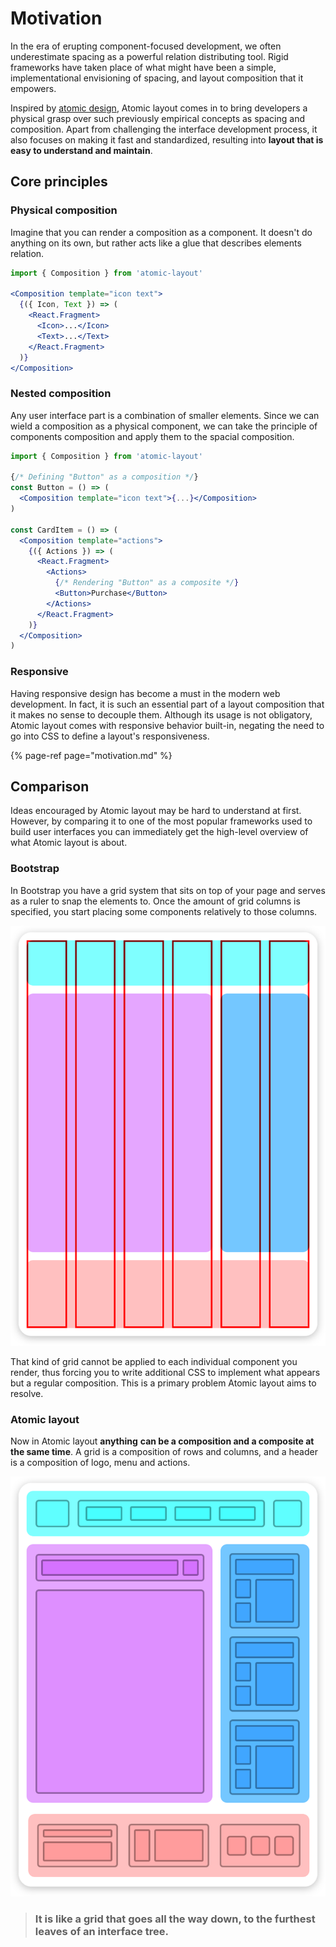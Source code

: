 # Motivation

In the era of erupting component-focused development, we often underestimate spacing as a powerful relation distributing tool. Rigid frameworks have taken place of what might have been a simple, implementational envisioning of spacing, and layout composition that it empowers.

Inspired by [atomic design](http://bradfrost.com/blog/post/atomic-web-design), Atomic layout comes in to bring developers a physical grasp over such previously empirical concepts as spacing and composition. Apart from challenging the interface development process, it also focuses on making it fast and standardized, resulting into **layout that is easy to understand and maintain**.

## Core principles

### Physical composition

Imagine that you can render a composition as a component. It doesn't do anything on its own, but rather acts like a glue that describes elements relation.

```jsx
import { Composition } from 'atomic-layout'

<Composition template="icon text">
  {({ Icon, Text }) => (
    <React.Fragment>
      <Icon>...</Icon>
      <Text>...</Text>
    </React.Fragment>
  )}
</Composition>
```

### Nested composition

Any user interface part is a combination of smaller elements. Since we can wield a composition as a physical component, we can take the principle of components composition and apply them to the spacial composition.

```jsx
import { Composition } from 'atomic-layout'

{/* Defining "Button" as a composition */}
const Button = () => (
  <Composition template="icon text">{...}</Composition>
)

const CardItem = () => (
  <Composition template="actions">
    {({ Actions }) => (
      <React.Fragment>
        <Actions>
          {/* Rendering "Button" as a composite */}
          <Button>Purchase</Button>
        </Actions>
      </React.Fragment>
    )}
  </Composition>
)
```

### Responsive

Having responsive design has become a must in the modern web development. In fact, it is such an essential part of a layout composition that it makes no sense to decouple them. Although its usage is not obligatory, Atomic layout comes with responsive behavior built-in, negating the need to go into CSS to define a layout's responsiveness.

{% page-ref page="motivation.md" %}

## Comparison

Ideas encouraged by Atomic layout may be hard to understand at first. However, by comparing it to one of the most popular frameworks used to build user interfaces you can immediately get the high-level overview of what Atomic layout is about.

### Bootstrap

In Bootstrap you have a grid system that sits on top of your page and serves as a ruler to snap the elements to. Once the amount of grid columns is specified, you start placing some components relatively to those columns.

![Bootstrap grid visualization](../.gitbook/assets/bootstrap-grid%20%283%29.png)

That kind of grid cannot be applied to each individual component you render, thus forcing you to write additional CSS to implement what appears but a regular composition. This is a primary problem Atomic layout aims to resolve.

### Atomic layout

Now in Atomic layout **anything** **can be a composition and a composite at the same time**. A grid is a composition of rows and columns, and a header is a composition of logo, menu and actions.

![Atomic layout visualization](../.gitbook/assets/atomic-layout%20%282%29.png)

> ### It is like a grid that goes all the way down, to the furthest leaves of an interface tree.

